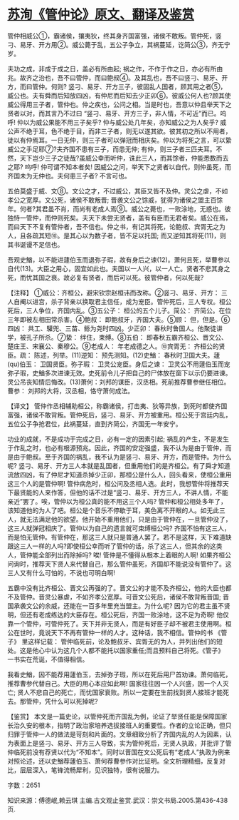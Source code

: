 # [苏洵《管仲论》原文、翻译及鉴赏](https://www.vrrw.net/wx/14168.html)

管仲相威公①，霸诸侯，攘夷狄，终其身齐国富强，诸侯不敢叛。管仲死，竖刁、易牙、开方用②。威公薨于乱，五公子争立，其祸蔓延，讫简公③，齐无宁岁。

夫功之成，非成于成之日，盖必有所由起; 祸之作，不作于作之日，亦必有所由兆。故齐之治也，吾不曰管仲，而曰鲍叔④。及其乱也，吾不曰竖刁、易牙、开方，而曰管仲。何则? 竖刁、易牙、开方三子，彼固乱人国者，顾其用之者⑤，威公也。夫有舜而后知放四凶，有仲尼而后知去少正卯⑥。彼威公何人也?顾其使威公得用三子者，管仲也。仲之疾也，公问之相。当是时也，吾意以仲且举天下之贤者以对，而其言乃不过曰 “竖刁、易牙、开方三子，非人情，不可近”而已。呜呼! 仲以为威公果能不用三子矣乎? 仲与威公处几年矣，亦知威公之为人矣乎? 威公声不绝于耳，色不绝于目，而非三子者，则无以遂其欲。彼其初之所以不用者，徒以有仲焉耳。一日无仲，则三子者可以弹冠而相庆矣。仲以为将死之言，可以絷威公之手足耶⑦?夫齐国不患有三子，而患无仲; 有仲，则三子者三匹夫耳。不然，天下岂少三子之徒哉?虽威公幸而听仲，诛此三人，而其馀者，仲能悉数而去之耶? 呜呼! 仲可谓不知本者矣! 因威公之问，举天下之贤者以自代，则仲虽死，而齐国未为无仲也。夫何患三子者? 不言可也。

五伯莫盛于威、文⑧。文公之才，不过威公，其臣又皆不及仲。灵公之虐，不如孝公之宽厚。文公死，诸侯不敢叛晋; 晋袭文公之馀威，犹得为诸侯之盟主百馀年。何者?其君虽不肖，而尚有老成人焉⑨。威公之薨也，一败涂地，无惑也。彼独恃一管仲，而仲则死矣。夫天下未尝无贤者，盖有有臣而无君者矣。威公在焉，而曰天下不复有管仲者，吾不信也。仲之书，有记其将死，论鲍叔、宾胥无之为人，且各疏其短⑩。是其心以为数子者，皆不足以托国; 而又逆知其将死(11)，则其书诞谩不足信也。

吾观史鰌，以不能进蘧伯玉而退弥子瑕，故有身后之谏(12)。萧何且死，举曹参以自代(13)。大臣之用心，固宜如此也。夫国以一人兴，以一人亡。贤者不悲其身之死，而忧其国之衰。故必复有贤者，而后可以死。彼管仲者，何以死哉?



【注释】 ①威公：齐桓公，避宋钦宗赵桓讳而改称。②竖刁、易牙、开方： 三人自阉以进宫，杀子背亲以换取君主信任，成为宠臣。管仲死后，三人专权。桓公死后，三人争位，齐国内乱。③五公子： 桓公的五个儿子。简公： 齐简公。在位三年即被左相田常杀害。④鲍叔： 即鲍叔牙，齐国大夫。⑤顾： 但，但是。⑥四凶： 共工、驩兜、三苗、鲧为尧时四凶。少正卯： 春秋时鲁国人。他聚徒讲学，被孔子所杀。⑦絷： 绊住，束缚。⑧五伯： 即春秋五霸齐桓公、晋文公、楚庄王、宋襄公、秦穆公。⑨老成人： 年老成德之人。⑩宾胥无： 齐桓公的贤臣。疏： 陈述，列举。(11)逆知： 预先测知。(12)史鰌： 春秋时卫国大夫。蘧 (qu)伯玉： 卫国贤臣。弥子瑕： 卫灵公宠臣。身后之谏： 卫灵公不用蘧伯玉而宠弥子瑕，史鰌多次进谏无效。史死前令儿子把自己的尸体放在窗下以示仍要进谏。灵公吊丧知情后悔改。(13)萧何：刘邦的谋臣，汉丞相。死前推荐曹参继任相位。曹参： 刘邦的大将，汉丞相，恪守萧何成法。

【译文】 管仲作丞相辅助桓公，称霸诸侯，打击夷、狄等异族，到死时都使齐国富强，诸侯不敢背叛。管仲死后，竖刁、易牙、开方被重用。桓公死于宫廷内乱，五位公子争抢君位，此祸蔓延，直到齐简公，齐国无一年安宁。

功业的成就，不是成功于完成之日，必有一定的因素引起; 祸乱的产生，不是发生于作乱之时，也必有根源预兆。因此，齐国的安定强盛，我不认为是由于管仲，而是由于鲍叔。至于齐国的祸乱，我不认为是竖刁、易牙、开方，而是管仲。为什么呢? 竖刁、易牙、开方三人本就是乱国者，但重用他们的是齐桓公。有了舜才知道流放四凶，有了仲尼才知道杀掉少正卯，那桓公是什么人，回头看来，使桓公重用这三个人的是管仲啊! 管仲病危时，桓公问及丞相人选。此时，我想管仲将推荐天下最贤能的人来作答，但他的话不过是“竖刁、易牙、开方三人，不讲人情，不能亲近”罢了。唉，管仲以为桓公真的能不用这三个人吗? 管仲和桓公相处多年了，该知道他的为人了吧。桓公是个音乐不停歇于耳，美色离不开眼的人。如无此三人，就无法满足他的欲望。他开始不重用他们，只是由于管仲在，一旦管仲没了，这三人就弹冠相庆了。管仲以为自己的遗言就可束缚桓公吗? 齐国不怕有这三人，而是怕无管仲。有管仲在，那这三人就只是普通人罢了。若不是这样，天下难道缺跟这三人一样的人吗?即使桓公幸而听了管仲的话，杀了这三人，但其余的这类人，管仲能全部列出而除掉吗? 唉! 管仲是不懂得从根本上着眼的人啊! 如果齐桓公问询时，推荐天下贤人来代替自己，那么管仲虽死，齐国却不能说没有管仲了。这三人又有什么可怕的，不说也可明白啊!

五霸中没有比齐桓公、晋文公再强的了。晋文公的才能不及齐桓公，他的大臣也都不及管仲。晋灵公暴虐，不如齐孝公宽厚。可晋文公死后，诸侯不敢背叛晋国; 晋国承袭文公的余威，还能在一百多年里充当盟主。为什么呢? 因为它的君主虽不贤明，但还有老成练达的大臣存在。桓公死后，齐国一败涂地，这不足为奇啊! 他仅靠一个管仲，可管仲死了。天下并非无贤人，而是有好臣子却不被君主使用啊。桓公在世时，竟说天下不再有管仲一样的人才。这种话，我不相信。管仲的书 《管子》 里这样记载： 管仲临死前，论及鲍叔牙、宾胥无的为人，并列出他们的短处。这是他心中认为这几个人都不能托以国家重任;而且预料自己将死。《管子》 一书实在荒诞，不值得相信。

我看史鰌，因不能荐用蘧伯玉，去掉弥子瑕，所以在死后用尸首劝谏。萧何临死，推荐曹参代替自己。大臣的用心本应如此啊! 国家往往因一个人兴盛，因一个人灭亡; 贤人不悲自己的死亡，而忧国家衰败。所以一定要在生前找到贤人接班才能死去。那管仲，凭什么可以死掉呢?

【鉴赏】 本文是一篇史论，以管仲死而齐国乱为例，论证了举贤任能是保障国家长治久安的根本，指明了政治家培养选拔接班人的重要性。作者的立论正确，但只归罪于管仲一人的做法是苛刻和片面的。文章细致分析了齐国内乱的人为因素，认为表面上是竖刁、易牙、开方三人导致，实为管仲死后，无贤人执政，并批评了管仲临死前没有荐贤以代为“不知本”。同时以晋国在文公死后有“老成人”执政为例来对照论述，还以史鰌荐蘧伯玉、萧何荐曹参作对比证明。全文析理精细，反复对比，层层深入，笔锋流畅犀利，见识独特，很有说服力。

字数：2651

知识来源：傅德岷,赖云琪 主编.古文观止鉴赏.武汉：崇文书局.2005.第436-438页.


